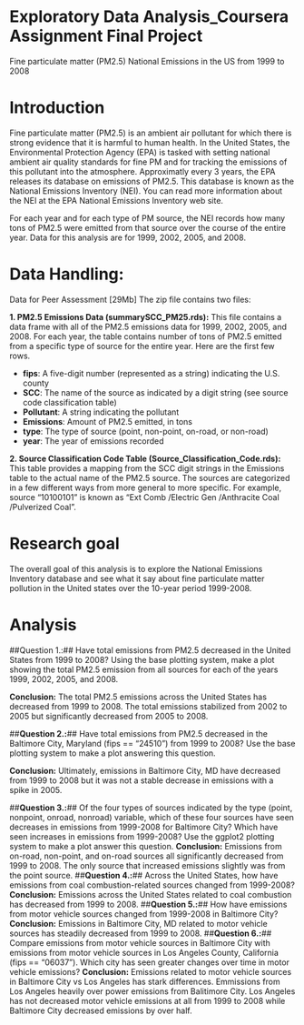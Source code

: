 # Exploratory Data Analysis_Coursera Assignment Final Project
Fine particulate matter (PM2.5) National Emissions in the US from 1999 to 2008

# Introduction
Fine particulate matter (PM2.5) is an ambient air pollutant for which there is strong evidence that it is harmful to human health. In the United States, the Environmental Protection Agency (EPA) is tasked with setting national ambient air quality standards for fine PM and for tracking the emissions of this pollutant into the atmosphere. Approximatly every 3 years, the EPA releases its database on emissions of PM2.5. This database is known as the National Emissions Inventory (NEI). You can read more information about the NEI at the EPA National Emissions Inventory web site.

For each year and for each type of PM source, the NEI records how many tons of PM2.5 were emitted from that source over the course of the entire year. Data for this analysis are for 1999, 2002, 2005, and 2008.

# Data Handling:
Data for Peer Assessment [29Mb] 
The zip file contains two files:

**1. PM2.5 Emissions Data (summarySCC_PM25.rds):** This file contains a data frame with all of the PM2.5 emissions data for 1999, 2002, 2005, and 2008. For each year, the table contains number of tons of PM2.5 emitted from a specific type of source for the entire year. Here are the first few rows.

- **fips**: A five-digit number (represented as a string) indicating the U.S. county
- **SCC**: The name of the source as indicated by a digit string (see source code classification table)
- **Pollutant**: A string indicating the pollutant
- **Emissions**: Amount of PM2.5 emitted, in tons
- **type**: The type of source (point, non-point, on-road, or non-road)
- **year**: The year of emissions recorded

**2. Source Classification Code Table (Source_Classification_Code.rds):** This table provides a mapping from the SCC digit strings in the Emissions table to the actual name of the PM2.5 source. The sources are categorized in a few different ways from more general to more specific. For example, source “10100101” is known as “Ext Comb /Electric Gen /Anthracite Coal /Pulverized Coal”.

# Research goal

The overall goal of this analysis is to explore the National Emissions Inventory database and see what it say about fine particulate matter pollution in the United states over the 10-year period 1999-2008. 

# Analysis

##Question 1.:## Have total emissions from PM2.5 decreased in the United States from 1999 to 2008? Using the base plotting system, make a plot showing the total PM2.5 emission from all sources for each of the years 1999, 2002, 2005, and 2008.

**Conclusion:** The total PM2.5 emissions across the United States has decreased from 1999 to 2008. The total emissions stabilized from 2002 to 2005 but significantly decreased from 2005 to 2008. 

##**Question 2.:**## Have total emissions from PM2.5 decreased in the Baltimore City, Maryland (fips == “24510”) from 1999 to 2008? Use the base plotting system to make a plot answering this question.

**Conclusion:** Ultimately, emissions in Baltimore City, MD have decreased from 1999 to 2008 but it was not a stable decrease in emissions with a spike in 2005.

##**Question 3.:**## Of the four types of sources indicated by the type (point, nonpoint, onroad, nonroad) variable, which of these four sources have seen decreases in emissions from 1999-2008 for Baltimore City? Which have seen increases in emissions from 1999-2008? Use the ggplot2 plotting system to make a plot answer this question.
**Conclusion:** Emissions from on-road, non-point, and on-road sources all significantly decreased from 1999 to 2008. The only source that increased emissions slightly was from the point source.
##**Question 4.:**## Across the United States, how have emissions from coal combustion-related sources changed from 1999-2008?
**Conclusion:** Emissions across the United States related to coal combustion has decreased from 1999 to 2008.
##**Question 5.:**## How have emissions from motor vehicle sources changed from 1999-2008 in Baltimore City?
**Conclusion:** Emissions in Baltimore City, MD related to motor vehicle sources has steadily decreased from 1999 to 2008.
##**Question 6.:**##  Compare emissions from motor vehicle sources in Baltimore City with emissions from motor vehicle sources in Los Angeles County, California (fips == “06037”). Which city has seen greater changes over time in motor vehicle emissions?
**Conclusion:** Emissions related to motor vehicle sources in Baltimore City vs Los Angeles has stark differences. Emmissions from Los Angeles heavily over power emissions from Balitimore City. Los Angeles has not decreased motor vehicle emissions at all from 1999 to 2008 while Baltimore City decreased emissions by over half.
